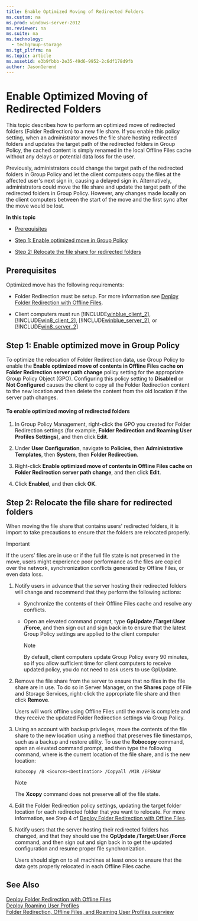 ```yaml
---
title: Enable Optimized Moving of Redirected Folders
ms.custom: na
ms.prod: windows-server-2012
ms.reviewer: na
ms.suite: na
ms.technology: 
  - techgroup-storage
ms.tgt_pltfrm: na
ms.topic: article
ms.assetid: e3b9fbbb-2e35-49d6-9952-2c6df178d9fb
author: JasonGerend
---
```

# Enable Optimized Moving of Redirected Folders
This topic describes how to perform an optimized move of redirected folders \(Folder Redirection\) to a new file share. If you enable this policy setting, when an administrator moves the file share hosting redirected folders and updates the target path of the redirected folders in Group Policy, the cached content is simply renamed in the local Offline Files cache without any delays or potential data loss for the user.  
  
Previously, administrators could change the target path of the redirected folders in Group Policy and let the client computers copy the files at the affected user's next sign in, causing a delayed sign in. Alternatively, administrators could move the file share and update the target path of the redirected folders in Group Policy. However, any changes made locally on the client computers between the start of the move and the first sync after the move would be lost.  
  
**In this topic**  
  
-   [Prerequisites](#OptimizedMove_Prerequisites)  
  
-   [Step 1: Enable optimized move in Group Policy](#OptimizedMove_Step1EnableoptimizedmoveinGroupPolicy)  
  
-   [Step 2: Relocate the file share for redirected folders](#OptimizedMove_Step2Relocatethefileshareforredirectedfolders)  
  
## <a name="OptimizedMove_Prerequisites"></a>Prerequisites  
Optimized move has the following requirements:  
  
-   Folder Redirection must be setup. For more information see [Deploy Folder Redirection with Offline Files](../Topic/Deploy-Folder-Redirection-with-Offline-Files.md).  
  
-   Client computers must run [!INCLUDE[winblue_client_2](../Token/winblue_client_2_md.md)], [!INCLUDE[win8_client_2](../Token/win8_client_2_md.md)], [!INCLUDE[winblue_server_2](../Token/winblue_server_2_md.md)], or [!INCLUDE[win8_server_2](../Token/win8_server_2_md.md)]  
  
## <a name="OptimizedMove_Step1EnableoptimizedmoveinGroupPolicy"></a>Step 1: Enable optimized move in Group Policy  
To optimize the relocation of Folder Redirection data, use Group Policy to enable the **Enable optimized move of contents in Offline Files cache on Folder Redirection server path change** policy setting for the appropriate Group Policy Object \(GPO\). Configuring this policy setting to **Disabled** or **Not Configured** causes the client to copy all the Folder Redirection content to the new location and then delete the content from the old location if the server path changes.  
  
#### To enable optimized moving of redirected folders  
  
1.  In Group Policy Management, right\-click the GPO you created for Folder Redirection settings \(for example, **Folder Redirection and Roaming User Profiles Settings**\), and then click **Edit**.  
  
2.  Under **User Configuration**, navigate to **Policies**, then **Administrative Templates**, then **System**, then **Folder Redirection**.  
  
3.  Right\-click **Enable optimized move of contents in Offline Files cache on Folder Redirection server path change**, and then click **Edit**.  
  
4.  Click **Enabled**, and then click **OK**.  
  
## <a name="OptimizedMove_Step2Relocatethefileshareforredirectedfolders"></a>Step 2: Relocate the file share for redirected folders  
When moving the file share that contains users' redirected folders, it is import to take precautions to ensure that the folders are relocated properly.  
  
> [!IMPORTANT]  
> If the users’ files are in use or if the full file state is not preserved in the move, users might experience poor performance as the files are copied over the network, synchronization conflicts generated by Offline Files, or even data loss.  
  
1.  Notify users in advance that the server hosting their redirected folders will change and recommend that they perform the following actions:  
  
    -   Synchronize the contents of their Offline Files cache and resolve any conflicts.  
  
    -   Open an elevated command prompt, type **GpUpdate \/Target:User \/Force**, and then sign out and sign back in to ensure that the latest Group Policy settings are applied to the client computer  
  
        > [!NOTE]  
        > By default, client computers update Group Policy every 90 minutes, so if you allow sufficient time for client computers to receive updated policy, you do not need to ask users to use GpUpdate.  
  
2.  Remove the file share from the server to ensure that no files in the file share are in use. To do so in Server Manager, on the **Shares** page of File and Storage Services, right\-click the appropriate file share and then click **Remove**.  
  
    Users will work offline using Offline Files until the move is complete and they receive the updated Folder Redirection settings via Group Policy.  
  
3.  Using an account with backup privileges, move the contents of the file share to the new location using a method that preserves file timestamps, such as a backup and restore utility. To use the **Robocopy** command, open an elevated command prompt, and then type the following command, where *<Source>* is the current location of the file share, and *<Destination>* is the new location:  
  
    ```  
    Robocopy /B <Source><Destination> /Copyall /MIR /EFSRAW  
    ```  
  
    > [!NOTE]  
    > The **Xcopy** command does not preserve all of the file state.  
  
4.  Edit the Folder Redirection policy settings, updating the target folder location for each redirected folder that you want to relocate. For more information, see Step 4 of [Deploy Folder Redirection with Offline Files](../Topic/Deploy-Folder-Redirection-with-Offline-Files.md).  
  
5.  Notify users that the server hosting their redirected folders has changed, and that they should use the **GpUpdate \/Target:User \/Force** command, and then sign out and sign back in to get the updated configuration and resume proper file synchronization.  
  
    Users should sign on to all machines at least once to ensure that the data gets properly relocated in each Offline Files cache.  
  
## See Also  
[Deploy Folder Redirection with Offline Files](../Topic/Deploy-Folder-Redirection-with-Offline-Files.md)  
[Deploy Roaming User Profiles](../Topic/Deploy-Roaming-User-Profiles.md)  
[Folder Redirection, Offline Files, and Roaming User Profiles overview](../Topic/Folder-Redirection,-Offline-Files,-and-Roaming-User-Profiles-overview.md)  
  
